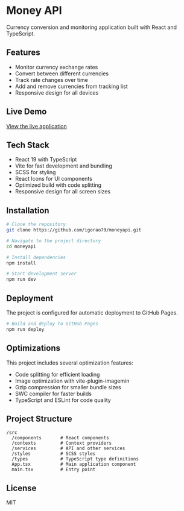 # Money API

Currency conversion and monitoring application built with React and TypeScript.

## Features

- Monitor currency exchange rates
- Convert between different currencies
- Track rate changes over time
- Add and remove currencies from tracking list
- Responsive design for all devices

## Live Demo

[View the live application](https://igorao79.github.io/moneyapi/)

## Tech Stack

- React 19 with TypeScript
- Vite for fast development and bundling
- SCSS for styling
- React Icons for UI components
- Optimized build with code splitting
- Responsive design for all screen sizes

## Installation

```bash
# Clone the repository
git clone https://github.com/igorao79/moneyapi.git

# Navigate to the project directory
cd moneyapi

# Install dependencies
npm install

# Start development server
npm run dev
```

## Deployment

The project is configured for automatic deployment to GitHub Pages.

```bash
# Build and deploy to GitHub Pages
npm run deploy
```

## Optimizations

This project includes several optimization features:

- Code splitting for efficient loading
- Image optimization with vite-plugin-imagemin
- Gzip compression for smaller bundle sizes
- SWC compiler for faster builds
- TypeScript and ESLint for code quality

## Project Structure

```
/src
  /components       # React components
  /contexts         # Context providers
  /services         # API and other services
  /styles           # SCSS styles
  /types            # TypeScript type definitions
  App.tsx           # Main application component
  main.tsx          # Entry point
```

## License

MIT

